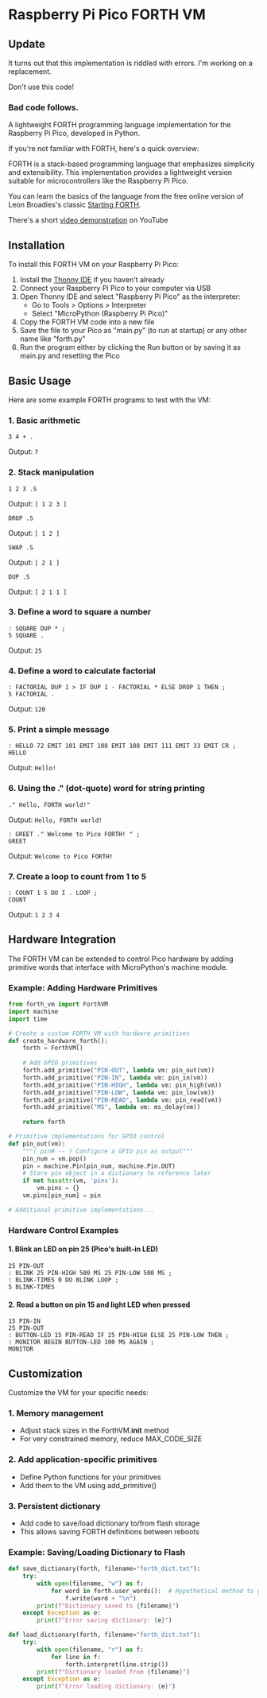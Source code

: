 # Raspberry Pi Pico FORTH VM

## Update ##

It turns out that this implementation is riddled with errors. I'm working on a replacement.

Don't use this code!

### Bad code follows.

A lightweight FORTH programming language implementation for the Raspberry Pi Pico, developed in Python.

If you're not familiar with FORTH, here's a quick overview:

FORTH is a stack-based programming language that emphasizes simplicity and extensibility. This implementation provides a lightweight version suitable for microcontrollers like the Raspberry Pi Pico.

You can learn the basics of the language from the free online version of Leon Broadies's classic [Starting FORTH](https://www.forth.com/starting-forth/). 

There's a short [video demonstration](https://youtu.be/fXhMrK3_kTY) on YouTube

## Installation

To install this FORTH VM on your Raspberry Pi Pico:

1. Install the [Thonny IDE](https://thonny.org/) if you haven't already
2. Connect your Raspberry Pi Pico to your computer via USB
3. Open Thonny IDE and select "Raspberry Pi Pico" as the interpreter:
   - Go to Tools > Options > Interpreter
   - Select "MicroPython (Raspberry Pi Pico)"
4. Copy the FORTH VM code into a new file
5. Save the file to your Pico as "main.py" (to run at startup) or any other name like "forth.py"
6. Run the program either by clicking the Run button or by saving it as main.py and resetting the Pico

## Basic Usage

Here are some example FORTH programs to test with the VM:

### 1. Basic arithmetic
```forth
3 4 + .
```
Output: `7`

### 2. Stack manipulation
```forth
1 2 3 .S
```
Output: `[ 1 2 3 ]`
```forth
DROP .S
```
Output: `[ 1 2 ]`
```forth
SWAP .S
```
Output: `[ 2 1 ]`
```forth
DUP .S
```
Output: `[ 2 1 1 ]`

### 3. Define a word to square a number
```forth
: SQUARE DUP * ;
5 SQUARE .
```
Output: `25`

### 4. Define a word to calculate factorial
```forth
: FACTORIAL DUP 1 > IF DUP 1 - FACTORIAL * ELSE DROP 1 THEN ;
5 FACTORIAL .
```
Output: `120`

### 5. Print a simple message
```forth
: HELLO 72 EMIT 101 EMIT 108 EMIT 108 EMIT 111 EMIT 33 EMIT CR ;
HELLO
```
Output: `Hello!`

### 6. Using the ." (dot-quote) word for string printing
```forth
." Hello, FORTH world!"
```
Output: `Hello, FORTH world!`

```forth
: GREET ." Welcome to Pico FORTH! " ;
GREET
```
Output: `Welcome to Pico FORTH! `

### 7. Create a loop to count from 1 to 5
```forth
: COUNT 1 5 DO I . LOOP ;
COUNT
```
Output: `1 2 3 4`

## Hardware Integration

The FORTH VM can be extended to control Pico hardware by adding primitive words that interface with MicroPython's machine module.

### Example: Adding Hardware Primitives

```python
from forth_vm import ForthVM
import machine
import time

# Create a custom FORTH VM with hardware primitives
def create_hardware_forth():
    forth = ForthVM()
    
    # Add GPIO primitives
    forth.add_primitive("PIN-OUT", lambda vm: pin_out(vm))
    forth.add_primitive("PIN-IN", lambda vm: pin_in(vm))
    forth.add_primitive("PIN-HIGH", lambda vm: pin_high(vm))
    forth.add_primitive("PIN-LOW", lambda vm: pin_low(vm))
    forth.add_primitive("PIN-READ", lambda vm: pin_read(vm))
    forth.add_primitive("MS", lambda vm: ms_delay(vm))
    
    return forth

# Primitive implementations for GPIO control
def pin_out(vm):
    """( pin# -- ) Configure a GPIO pin as output"""
    pin_num = vm.pop()
    pin = machine.Pin(pin_num, machine.Pin.OUT)
    # Store pin object in a dictionary to reference later
    if not hasattr(vm, 'pins'):
        vm.pins = {}
    vm.pins[pin_num] = pin

# Additional primitive implementations...
```

### Hardware Control Examples

#### 1. Blink an LED on pin 25 (Pico's built-in LED)
```forth
25 PIN-OUT
: BLINK 25 PIN-HIGH 500 MS 25 PIN-LOW 500 MS ;
: BLINK-TIMES 0 DO BLINK LOOP ;
5 BLINK-TIMES
```

#### 2. Read a button on pin 15 and light LED when pressed
```forth
15 PIN-IN
25 PIN-OUT
: BUTTON-LED 15 PIN-READ IF 25 PIN-HIGH ELSE 25 PIN-LOW THEN ;
: MONITOR BEGIN BUTTON-LED 100 MS AGAIN ;
MONITOR
```

## Customization

Customize the VM for your specific needs:

### 1. Memory management
- Adjust stack sizes in the ForthVM.__init__ method
- For very constrained memory, reduce MAX_CODE_SIZE

### 2. Add application-specific primitives
- Define Python functions for your primitives
- Add them to the VM using add_primitive()

### 3. Persistent dictionary
- Add code to save/load dictionary to/from flash storage
- This allows saving FORTH definitions between reboots

### Example: Saving/Loading Dictionary to Flash

```python
def save_dictionary(forth, filename="forth_dict.txt"):
    try:
        with open(filename, "w") as f:
            for word in forth.user_words():  # Hypothetical method to get user-defined words
                f.write(word + "\n")
        print(f"Dictionary saved to {filename}")
    except Exception as e:
        print(f"Error saving dictionary: {e}")

def load_dictionary(forth, filename="forth_dict.txt"):
    try:
        with open(filename, "r") as f:
            for line in f:
                forth.interpret(line.strip())
        print(f"Dictionary loaded from {filename}")
    except Exception as e:
        print(f"Error loading dictionary: {e}")
